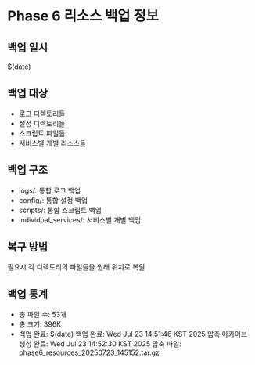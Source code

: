 # Phase 6 리소스 백업 정보

## 백업 일시
$(date)

## 백업 대상
- 로그 디렉토리들
- 설정 디렉토리들  
- 스크립트 파일들
- 서비스별 개별 리소스들

## 백업 구조
- logs/: 통합 로그 백업
- config/: 통합 설정 백업
- scripts/: 통합 스크립트 백업
- individual_services/: 서비스별 개별 백업

## 복구 방법
필요시 각 디렉토리의 파일들을 원래 위치로 복원

## 백업 통계
- 총 파일 수: 53개
- 총 크기: 396K
- 백업 완료: $(date)
백업 완료: Wed Jul 23 14:51:46 KST 2025
압축 아카이브 생성 완료: Wed Jul 23 14:52:30 KST 2025
압축 파일: phase6_resources_20250723_145152.tar.gz
